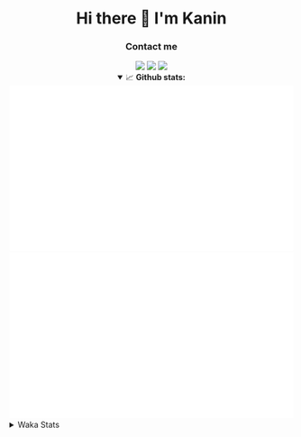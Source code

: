 <div align="center">
 <h1>Hi there 👋 I'm Kanin</h1>
 <h3>Contact me</h3>
 <a href="mailto:im@kanin.dev"><img src="https://img.shields.io/badge/gmail-%23D14836.svg?&style=for-the-badge&logo=gmail&logoColor=white"/></a>
 <a href="https://twitter.com/KaninTwt"><img src="https://img.shields.io/badge/twitter-%231DA1F2.svg?&style=for-the-badge&logo=twitter&logoColor=white"/></a>
 <a href="https://www.linkedin.com/in/KaninDev"><img src="https://img.shields.io/badge/linkedin-%230077B5.svg?&style=for-the-badge&logo=linkedin&logoColor=white"/></a>
<details open>
  <summary>📈 <b>Github stats:</b></summary>
  <img src="https://github.com/Kanin/Kanin/blob/master/scripts/GitHubStats/generated/overview.svg"/>
  <img src="https://github.com/Kanin/Kanin/blob/master/scripts/GitHubStats/generated/languages.svg"/>
</details>
</div>

<details>
 <summary>Waka Stats</summary>

<!--START_SECTION:waka-->
![Code Time](http://img.shields.io/badge/Code%20Time-2%2C736%20hrs%2051%20mins-blue)

![Profile Views](http://img.shields.io/badge/Profile%20Views-0-blue)

![Lines of code](https://img.shields.io/badge/From%20Hello%20World%20I%27ve%20Written-863.1%20thousand%20lines%20of%20code-blue)

**🐱 My GitHub Data** 

> 📦 182.5 kB Used in GitHub's Storage 
 > 
> 🏆 130 Contributions in the Year 2025
 > 
> 🚫 Not Opted to Hire
 > 
> 📜 29 Public Repositories 
 > 
> 🔑 19 Private Repositories 
 > 
**I'm an Early 🐤** 

```text
🌞 Morning                3009 commits        ███████░░░░░░░░░░░░░░░░░░   27.51 % 
🌆 Daytime                3221 commits        ███████░░░░░░░░░░░░░░░░░░   29.45 % 
🌃 Evening                3145 commits        ███████░░░░░░░░░░░░░░░░░░   28.76 % 
🌙 Night                  1561 commits        ████░░░░░░░░░░░░░░░░░░░░░   14.27 % 
```
📅 **I'm Most Productive on Monday** 

```text
Monday                   2123 commits        █████░░░░░░░░░░░░░░░░░░░░   19.41 % 
Tuesday                  1589 commits        ████░░░░░░░░░░░░░░░░░░░░░   14.53 % 
Wednesday                1100 commits        ███░░░░░░░░░░░░░░░░░░░░░░   10.06 % 
Thursday                 1673 commits        ████░░░░░░░░░░░░░░░░░░░░░   15.30 % 
Friday                   1827 commits        ████░░░░░░░░░░░░░░░░░░░░░   16.71 % 
Saturday                 1046 commits        ██░░░░░░░░░░░░░░░░░░░░░░░   09.56 % 
Sunday                   1578 commits        ████░░░░░░░░░░░░░░░░░░░░░   14.43 % 
```


📊 **This Week I Spent My Time On** 

```text
🕑︎ Time Zone: America/New_York

💬 Programming Languages: 
TypeScript               19 hrs 4 mins       ███████████████████░░░░░░   74.24 % 
Python                   3 hrs 12 mins       ███░░░░░░░░░░░░░░░░░░░░░░   12.50 % 
CSS                      1 hr 7 mins         █░░░░░░░░░░░░░░░░░░░░░░░░   04.39 % 
JavaScript               57 mins             █░░░░░░░░░░░░░░░░░░░░░░░░   03.76 % 
TOML                     25 mins             ░░░░░░░░░░░░░░░░░░░░░░░░░   01.65 % 

🔥 Editors: 
VS Code                  25 hrs 23 mins      █████████████████████████   98.85 % 
PyCharm                  17 mins             ░░░░░░░░░░░░░░░░░░░░░░░░░   01.15 % 

🐱‍💻 Projects: 
Site                     24 hrs 20 mins      ████████████████████████░   94.75 % 
4-2                      56 mins             █░░░░░░░░░░░░░░░░░░░░░░░░   03.66 % 
NailaSite                11 mins             ░░░░░░░░░░░░░░░░░░░░░░░░░   00.76 % 
website-new              6 mins              ░░░░░░░░░░░░░░░░░░░░░░░░░   00.45 % 
NailaDjango              5 mins              ░░░░░░░░░░░░░░░░░░░░░░░░░   00.39 % 

💻 Operating System: 
Windows                  25 hrs 41 mins      █████████████████████████   100.00 % 
```

**I Mostly Code in Python** 

```text
Python                   33 repos            ███████████████░░░░░░░░░░   61.11 % 
Java                     7 repos             ███░░░░░░░░░░░░░░░░░░░░░░   12.96 % 
TypeScript               6 repos             ███░░░░░░░░░░░░░░░░░░░░░░   11.11 % 
HTML                     3 repos             █░░░░░░░░░░░░░░░░░░░░░░░░   05.56 % 
Kotlin                   1 repo              ░░░░░░░░░░░░░░░░░░░░░░░░░   01.85 % 
```



**Timeline**

![Lines of Code chart](https://raw.githubusercontent.com/Kanin/Kanin/master/assets/bar_graph.png)


 Last Updated on 14/06/2025 09:38:28 UTC
<!--END_SECTION:waka-->
</details>
